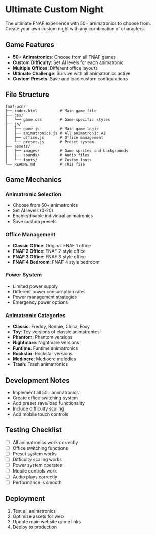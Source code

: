 # Ultimate Custom Night

The ultimate FNAF experience with 50+ animatronics to choose from. Create your own custom night with any combination of characters.

## Game Features

- **50+ Animatronics**: Choose from all FNAF games
- **Custom Difficulty**: Set AI levels for each animatronic
- **Multiple Offices**: Different office layouts
- **Ultimate Challenge**: Survive with all animatronics active
- **Custom Presets**: Save and load custom configurations

## File Structure

```
fnaf-ucn/
├── index.html          # Main game file
├── css/
│   └── game.css        # Game-specific styles
├── js/
│   ├── game.js         # Main game logic
│   ├── animatronics.js # All animatronic AI
│   ├── office.js       # Office management
│   └── preset.js       # Preset system
├── assets/
│   ├── images/         # Game sprites and backgrounds
│   ├── sounds/         # Audio files
│   └── fonts/          # Custom fonts
└── README.md           # This file
```

## Game Mechanics

### Animatronic Selection

- Choose from 50+ animatronics
- Set AI levels (0-20)
- Enable/disable individual animatronics
- Save custom presets

### Office Management

- **Classic Office**: Original FNAF 1 office
- **FNAF 2 Office**: FNAF 2 style office
- **FNAF 3 Office**: FNAF 3 style office
- **FNAF 4 Bedroom**: FNAF 4 style bedroom

### Power System

- Limited power supply
- Different power consumption rates
- Power management strategies
- Emergency power options

### Animatronic Categories

- **Classic**: Freddy, Bonnie, Chica, Foxy
- **Toy**: Toy versions of classic animatronics
- **Phantom**: Phantom versions
- **Nightmare**: Nightmare versions
- **Funtime**: Funtime animatronics
- **Rockstar**: Rockstar versions
- **Mediocre**: Mediocre melodies
- **Trash**: Trash animatronics

## Development Notes

- Implement all 50+ animatronics
- Create office switching system
- Add preset save/load functionality
- Include difficulty scaling
- Add mobile touch controls

## Testing Checklist

- [ ] All animatronics work correctly
- [ ] Office switching functions
- [ ] Preset system works
- [ ] Difficulty scaling works
- [ ] Power system operates
- [ ] Mobile controls work
- [ ] Audio plays correctly
- [ ] Performance is smooth

## Deployment

1. Test all animatronics
2. Optimize assets for web
3. Update main website game links
4. Deploy to production
